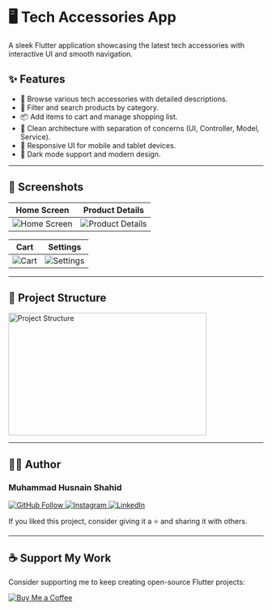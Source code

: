 # 🖥️ Tech Accessories App

A sleek Flutter application showcasing the latest tech accessories with interactive UI and smooth navigation.

## ✨ Features

- 🛒 Browse various tech accessories with detailed descriptions.
- 🔁 Filter and search products by category.
- 📦 Add items to cart and manage shopping list.
- 🧪 Clean architecture with separation of concerns (UI, Controller, Model, Service).
- 📱 Responsive UI for mobile and tablet devices.
- 🎨 Dark mode support and modern design.

---

## 📸 Screenshots

| Home Screen | Product Details |
|------------|----------------|
| ![Home Screen](https://user-images.githubusercontent.com/YOUR_USERNAME/screenshots/home_screen.png) | ![Product Details](https://user-images.githubusercontent.com/YOUR_USERNAME/screenshots/product_details.png) |

| Cart | Settings |
|------------|------------|
| ![Cart](https://user-images.githubusercontent.com/YOUR_USERNAME/screenshots/cart_screen.png) | ![Settings](https://user-images.githubusercontent.com/YOUR_USERNAME/screenshots/settings_screen.png) |

---

## 🧱 Project Structure

<img width="391" height="242" alt="Project Structure" src="https://user-images.githubusercontent.com/YOUR_USERNAME/screenshots/project_structure.png" />

---

## 🧑‍💻 Author

### Muhammad Husnain Shahid

<p align="left">
  <a href="https://github.com/muhammadhusnainshahid">
    <img src="https://img.shields.io/badge/GitHub-Follow-blue?logo=github" alt="GitHub Follow"/>
  </a>
  <a href="https://www.instagram.com/the.husnainshahid">
    <img src="https://img.shields.io/badge/Instagram-Follow-e4405f?logo=instagram" alt="Instagram"/>
  </a>
  <a href="https://www.linkedin.com/in/muhammad-husnain-shahid-36b34b26b">
    <img src="https://img.shields.io/badge/LinkedIn-Connect-0077B5?logo=linkedin" alt="LinkedIn"/>
  </a>
</p>

If you liked this project, consider giving it a ⭐ and sharing it with others.

---

## ☕ Support My Work

Consider supporting me to keep creating open-source Flutter projects:

<p align="left">
  <a href="https://www.buymeacoffee.com/muhammadhusnainshahid" target="_blank">
    <img src="https://img.shields.io/badge/BuyMeACoffee-Support-FFDD00?logo=buymeacoffee" alt="Buy Me a Coffee"/>
  </a>
</p>
